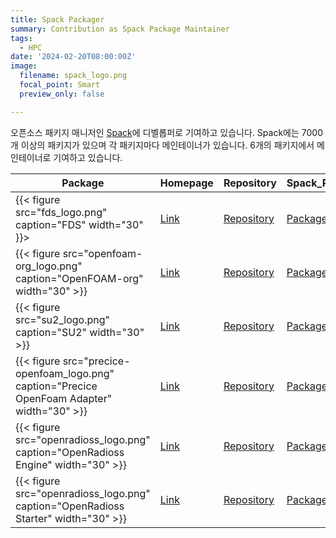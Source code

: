```yaml
---
title: Spack Packager
summary: Contribution as Spack Package Maintainer
tags:
  - HPC
date: '2024-02-20T08:00:00Z'
image:
  filename: spack_logo.png
  focal_point: Smart
  preview_only: false

---
```


오픈소스 패키지 매니저인 [Spack](https://spack.io)에 디벨롭퍼로 기여하고 있습니다.
Spack에는 7000개 이상의 패키지가 있으며 각 패키지마다 메인테이너가 있습니다.
6개의 패키지에서 메인테이너로 기여하고 있습니다.

|Package|Homepage|Repository|Spack_Package|Spack_Recipe|
|--|--|--|--|--|
|{{< figure src="fds_logo.png" caption="FDS" width="30" }}>|[Link](https://pages.nist.gov/fds-smv/)|[Repository](https://github.com/firemodels/fds)|[Package Portal](https://packages.spack.io/package.html?name=fds)|[Recipe](https://github.com/spack/spack/tree/develop/var/spack/repos/builtin/packages/fds/package.py)|
|{{< figure src="openfoam-org_logo.png" caption="OpenFOAM-org" width="30" >}}|[Link](https://openfoam.org/)|[Repository](https://github.com/OpenFOAM)|[Package Portal](https://packages.spack.io/package.html?name=openfoam-org)|[Recipe](https://github.com/spack/spack/tree/develop/var/spack/repos/builtin/packages/openfoam-org/package.py)|
|{{< figure src="su2_logo.png" caption="SU2" width="30" >}}|[Link](https://su2code.github.io)|[Repository](https://github.com/su2code/SU2)|[Package Portal](https://packages.spack.io/package.html?name=su2)|[Recipe](https://github.com/spack/spack/tree/develop/var/spack/repos/builtin/packages/su2/package.py)|
|{{< figure src="precice-openfoam_logo.png" caption="Precice OpenFoam Adapter" width="30" >}}|[Link](https://precice.org/adapter-openfoam-overview.html/)|[Repository](https://github.com/precice/openfoam-adapter)|[Package Portal](https://packages.spack.io/package.html?name=of-precice)|[Recipe](https://github.com/spack/spack/tree/develop/var/spack/repos/builtin/packages/of-precice/package.py)|
|{{< figure src="openradioss_logo.png" caption="OpenRadioss Engine" width="30" >}}|[Link](https://openradioss.org)|[Repository](https://github.com/OpenRadioss/OpenRadioss)|[Package Portal](https://packages.spack.io/package.html?name=openradioss-engine)|[Recipe](https://github.com/spack/spack/tree/develop/var/spack/repos/builtin/packages/openradioss-engine/package.py)|
|{{< figure src="openradioss_logo.png" caption="OpenRadioss Starter" width="30" >}}|[Link](https://openradioss.org)|[Repository](https://github.com/OpenRadioss/OpenRadioss)|[Package Portal](https://packages.spack.io/package.html?name=openradioss-starter)|[Recipe](https://github.com/spack/spack/tree/develop/var/spack/repos/builtin/packages/openradioss-starter/package.py)|

